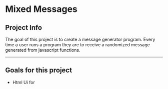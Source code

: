 # Mixed Messages



## Project Info

The goal of this project is to create a message generator program.
Every time a user runs a program they are to receive a randomized message
generated from javascript functions.

--------------------------------------------------------------------------

## Goals for this project

* Html Ui for 